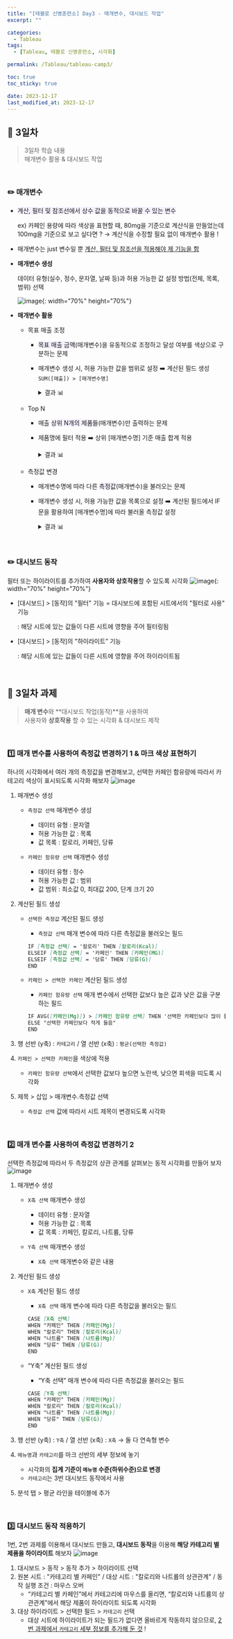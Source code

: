```yaml
---
title: "[태블로 신병훈련소] Day3 - 매개변수, 대시보드 작업"
excerpt: ""

categories:
  - Tableau
tags:
  - [Tableau, 태블로 신병훈련소, 시각화]

permalink: /Tableau/tableau-camp3/

toc: true
toc_sticky: true

date: 2023-12-17
last_modified_at: 2023-12-17
---
```


## 🏁 3일차

> 3일차 학습 내용\
매개변수 활용 & 대시보드 작업

<br>

### ✏️ 매개변수

- <span style="background-color:#f5f0ff">계산, 필터 및 참조선에서 상수 값을 동적으로 바꿀 수 있는 변수</span>
    
    ex) 카페인 용량에 따라 색상을 표현할 때, 80mg을 기준으로 계산식을 만들었는데 100mg을 기준으로 보고 싶다면 ? 
    → 계산식을 수정할 필요 없이 매개변수 활용 !

  
- 매개변수는 just 변수일 뿐 <span style="text-decoration: underline;">계산, 필터 및 참조선을 적용해야 제 기능을 함</span>
    

- **매개변수 생성**
    
    데이터 유형(실수, 정수, 문자열, 날짜 등)과 허용 가능한 값 설정 방법(전체, 목록, 범위) 선택

    ![image](https://github.com/wonness/wonness.github.io/assets/141399098/1949ca35-456a-47a9-88c4-f9626fb37023){: width="70%" height="70%"}


- **매개변수 활용**
    - 목표 매출 조정
        - <span style="background-color:#f5f0ff">목표 매출 금액</span>(매개변수)을 유동적으로 조정하고 달성 여부를 색상으로 구분하는 문제
        - 매개변수 생성 시, 허용 가능한 값을 범위로 설정 ➡️ 계산된 필드 생성 `SUM([매출]) > [매개변수명]`
          <details>
          <summary>결과 📊</summary>
          <div markdown="1">

          ![image](https://github.com/wonness/wonness.github.io/assets/141399098/ea6fe299-67e1-4f03-9020-433707b410bd)

          </div>
          </details>
            
    - Top N
        - 매출 <span style="background-color:#f5f0ff">상위 N개의 제품들</span>(매개변수)만 출력하는 문제
        - 제품명에 필터 적용 ➡️ 상위 [매개변수명] 기준 매출 합계 적용
          <details>
          <summary>결과 📊</summary>
          <div markdown="1">

          ![image](https://github.com/wonness/wonness.github.io/assets/141399098/28f7949c-f022-4ba0-befc-d8702ee69fa7)


          </div>
          </details>
            
    - 측정값 변경
        - 매개변수명에 따라 다른 <span style="background-color:#f5f0ff">측정값</span>(매개변수)을 불러오는 문제
        - 매개변수 생성 시, 허용 가능한 값을 목록으로 설정 ➡️ 계산된 필드에서 IF문을 활용하여 [매개변수명]에 따라 불러올 측정값 설정
          <details>
          <summary>결과 📊</summary>
          <div markdown="1">

          ![image](https://github.com/wonness/wonness.github.io/assets/141399098/b53b7bd4-012b-44b4-bb95-7be78df1aa13)



          </div>
          </details>

<br>

### ✏️ 대시보드 동작

필터 또는 하이라이트를 추가하여 **사용자와 상호작용**할 수 있도록 시각화
![image](https://github.com/wonness/wonness.github.io/assets/141399098/e88ba83a-33b5-4942-9126-d12482c00514){: width="70%" height="70%"}

- [대시보드] > [동작]의 "필터" 기능 = 대시보드에 포함된 시트에서의 "필터로 사용" 기능
    
    : 해당 시트에 있는 값들이 다른 시트에 영향을 주어 필터링됨
    
- [대시보드] > [동작]의 "하이라이트” 기능
    
    : 해당 시트에 있는 값들이 다른 시트에 영향을 주어 하이라이트됨
  
<br>

## 🏁 3일차 과제

> **매개 변수**와 **대시보드 작업(동작)**을 사용하여\
> 사용자와 **상호작용** 할 수 있는 시각화 & 대시보드 제작

<br>

### 1️⃣ **매개 변수를 사용하여 측정값 변경하기 1 & 마크 색상 표현하기**

하나의 시각화에서 여러 개의 측정값을 변경해보고, 선택한 카페인 함유량에 따라서 카테고리 색상이 표시되도록 시각화 해보자
![image](https://github.com/wonness/wonness.github.io/assets/141399098/444e796c-9cfe-44fb-a3ba-c30802ad3eff)

1. 매개변수 생성
    - `측정값 선택` 매개변수 생성
        - 데이터 유형 : 문자열
        - 허용 가능한 값 : 목록
        - 값 목록 : 칼로리, 카페인, 당류
   
    - `카페인 함유량 선택` 매개변수 생성
        - 데이터 유형 : 정수
        - 허용 가능한 값 : 범위
        - 값 범위 : 최소값 0, 최대값 200, 단계 크기 20

2. 계산된 필드 생성
    - `선택한 측정값` 계산된 필드 생성
        - `측정값 선택` 매개 변수에 따라 다른 측정값을 불러오는 필드
    
        ```markdown
        IF [측정값 선택] = '칼로리' THEN [칼로리(Kcal)] 
        ELSEIF [측정값 선택] = '카페인' THEN [카페인(MG)]
        ELSEIF [측정값 선택] = '당류' THEN [당류(G)]
        END
        ```
  
    - `카페인 > 선택한 카페인` 계산된 필드 생성
        - `카페인 함유량 선택` 매개 변수에서 선택한 값보다 높은 값과 낮은 값을 구분하는 필드
    
        ```markdown
        IF AVG([카페인(Mg)]) > [카페인 함유량 선택] THEN '선택한 카페인보다 많이 들음'
        ELSE "선택한 카페인보다 적게 들음"
        END
        ```
    
3. 행 선반 (y축) : `카테고리` / 열 선반 (x축) : `평균(선택한 측정값)`

4. `카페인 > 선택한 카페인`을 색상에 적용
    - `카페인 함유량 선택`에서 선택한 값보다 높으면 노란색, 낮으면 회색을 띠도록 시각화

5. 제목 > 삽입 > 매개변수.측정값 선택
    - `측정값 선택` 값에 따라서 시트 제목이 변경되도록 시각화

<br>

### 2️⃣ **매개 변수를 사용하여 측정값 변경하기 2**

선택한 측정값에 따라서 두 측정값의 상관 관계를 살펴보는 동적 시각화를 만들어 보자
![image](https://github.com/wonness/wonness.github.io/assets/141399098/4c257082-579d-40b4-9f7e-0b50ed8e920a)

1. 매개변수 생성
    - `X축 선택` 매개변수 생성
        - 데이터 유형 : 문자열
        - 허용 가능한 값 : 목록
        - 값 목록 : 카페인, 칼로리, 나트륨, 당류
     
    - `Y축 선택` 매개변수 생성
        - `X축 선택` 매개변수와 같은 내용
      
2. 계산된 필드 생성
    - `X축` 계산된 필드 생성
        - `X축 선택` 매개 변수에 따라 다른 측정값을 불러오는 필드
    
        ```markdown
        CASE [X축 선택]
        WHEN "카페인" THEN [카페인(Mg)]
        WHEN "칼로리" THEN [칼로리(Kcal)]
        WHEN "나트륨" THEN [나트륨(Mg)]
        WHEN "당류" THEN [당류(G)]
        END
        ```
    
    - “Y축” 계산된 필드 생성
        - “Y축 선택” 매개 변수에 따라 다른 측정값을 불러오는 필드
    
        ```markdown
        CASE [Y축 선택]
        WHEN "카페인" THEN [카페인(Mg)]
        WHEN "칼로리" THEN [칼로리(Kcal)]
        WHEN "나트륨" THEN [나트륨(Mg)]
        WHEN "당류" THEN [당류(G)]
        END
        ```
    
3. 행 선반 (y축) : `Y축` / 열 선반 (x축) : `X축` → 둘 다 연속형 변수
4. `메뉴명`과 `카테고리`를 마크 선반의 세부 정보에 놓기
    - 시각화의 **집계 기준이 `메뉴명` 수준(하위수준)으로 변경**
    - `카테고리`는 3번 대시보드 동작에서 사용
5. 분석 탭 > 평균 라인을 테이블에 추가

<br>

### 3️⃣ 대시보드 동작 적용하기

1번, 2번 과제를 이용해서 대시보드 만들고, **대시보드 동작**을 이용해 **해당 카테고리 별 제품을 하이라이트** 해보자
![image](https://github.com/wonness/wonness.github.io/assets/141399098/ff2bb6b8-a26b-48b6-8186-7a6f7dcaf307)

1. 대시보드 > 동작 > 동작 추가 > 하이라이트 선택
2. 원본 시트 : "카테고리 별 카페인" / 대상 시트 : "칼로리와 나트륨의 상관관계" / 동작 실행 조건 : 마우스 오버
    - “카테고리 별 카페인”에서 카테고리에 마우스를 올리면, “칼로리와 나트륨의 상관관계”에서 해당 제품이 하이라이트 되도록 시각화
3. 대상 하이라이트 > 선택한 필드 > `카테고리` 선택
    - 대상 시트에 하이라이트가 되는 필드가 없다면 올바르게 작동하지 않으므로, <span style="text-decoration: underline;">2번 과제에서 `카테고리` 세부 정보를 추가해 둔 것</span> !

<br>
